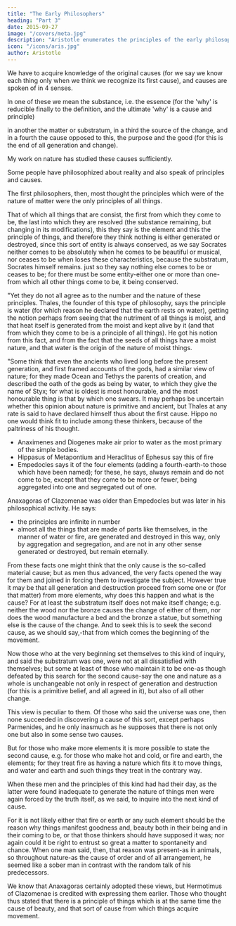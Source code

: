 ```yaml
---
title: "The Early Philosophers"
heading: "Part 3"
date: 2015-09-27
image: "/covers/meta.jpg"
description: "Aristotle enumerates the principles of the early philosophers"
icon: "/icons/aris.jpg"
author: Aristotle
---
```




We have to acquire knowledge of the original causes (for we say we know each thing only when we think we recognize its first cause), and causes are spoken of in 4 senses. 

In one of these we mean the substance, i.e. the essence (for the 'why' is reducible finally to the definition, and the ultimate 'why' is a cause and principle)

in another the matter or substratum, in a third the source of the change, and in a fourth the cause opposed to this, the purpose and the good (for this is the end of all generation and change). 

My work on nature has studied these causes sufficiently. 

Some people have philosophized about reality and also speak of principles and causes. 

The first philosophers, then, most thought the principles which were of the nature of matter were the only principles of all things. 

That of which all things that are consist, the first from which they come to be, the last into which they are resolved (the substance remaining, but changing in its modifications), this they say is the element and this the principle of things, and therefore they think nothing is either generated or destroyed, since this sort of entity is always conserved, as we say Socrates neither comes to be absolutely when he comes to be beautiful or musical, nor ceases to be when loses these characteristics, because the substratum, Socrates himself remains. just so they say nothing else comes to be or ceases to be; for there must be some entity-either one or more than one-from which all other things come to be, it being conserved.

"Yet they do not all agree as to the number and the nature of these principles. Thales, the founder of this type of philosophy, says the principle is water (for which reason he declared that the earth rests on water), getting the notion perhaps from seeing that the nutriment of all things is moist, and that heat itself is generated from the moist and kept alive by it (and that from which they come to be is a principle of all things). He got his notion from this fact, and from the fact that the seeds of all things have a moist nature, and that water is the origin of the nature of moist things.

"Some think that even the ancients who lived long before the present generation, and first framed accounts of the gods, had a similar view of nature; for they made Ocean and Tethys the parents of creation, and described the oath of the gods as being by water, to which they give the name of Styx; for what is oldest is most honourable, and the most honourable thing is that by which one swears. It may perhaps be uncertain whether this opinion about nature is primitive and ancient, but Thales at any rate is said to have declared himself thus about the first cause. Hippo no one would think fit to include among these thinkers, because of the paltriness of his thought.

- Anaximenes and Diogenes make air prior to water as the most primary of the simple bodies.
- Hippasus of Metapontium and Heraclitus of Ephesus say this of fire
- Empedocles says it of the four elements (adding a fourth-earth-to those which have been named); for these, he says, always remain and do not come to be, except that they come to be more or fewer, being aggregated into one and segregated out of one.

Anaxagoras of Clazomenae was older than Empedocles but was later in his philosophical activity. He says:
- the principles are infinite in number
- almost all the things that are made of parts like themselves, in the manner of water or fire, are generated and destroyed in this way, only by aggregation and segregation, and are not in any other sense generated or destroyed, but remain eternally.

From these facts one might think that the only cause is the so-called material cause; but as men thus advanced, the very facts opened the way for them and joined in forcing them to investigate the subject. However true it may be that all generation and destruction proceed from some one or (for that matter) from more elements, why does this happen and what is the cause? For at least the substratum itself does not make itself change; e.g. neither the wood nor the bronze causes the change of either of them, nor does the wood manufacture a bed and the bronze a statue, but something else is the cause of the change. And to seek this is to seek the second cause, as we should say,-that from which comes the beginning of the movement. 

Now those who at the very beginning set themselves to this kind of inquiry, and said the substratum was one, were not at all dissatisfied with themselves; but some at least of those who maintain it to be one-as though defeated by this search for the second cause-say the one and nature as a whole is unchangeable not only in respect of generation and destruction (for this is a primitive belief, and all agreed in it), but also of all other change. 

This view is peculiar to them. Of those who said the universe was one, then none succeeded in discovering a cause of this sort, except perhaps Parmenides, and he only inasmuch as he supposes that there is not only one but also in some sense two causes. 

But for those who make more elements it is more possible to state the second cause, e.g. for those who make hot and cold, or fire and earth, the elements; for they treat fire as having a nature which fits it to move things, and water and earth and such things they treat in the contrary way.

When these men and the principles of this kind had had their day, as the latter were found inadequate to generate the nature of things men were again forced by the truth itself, as we said, to inquire into the next kind of cause. 

For it is not likely either that fire or earth or any such element should be the reason why things manifest goodness and, beauty both in their being and in their coming to be, or that those thinkers should have supposed it was; nor again could it be right to entrust so great a matter to spontaneity and chance. When one man said, then, that reason was present-as in animals, so throughout nature-as the cause of order and of all arrangement, he seemed like a sober man in contrast with the random talk of his predecessors. 

We know that Anaxagoras certainly adopted these views, but Hermotimus of Clazomenae is credited with expressing them earlier. Those who thought thus stated that there is a principle of things which is at the same time the cause of beauty, and that sort of cause from which things acquire movement.

